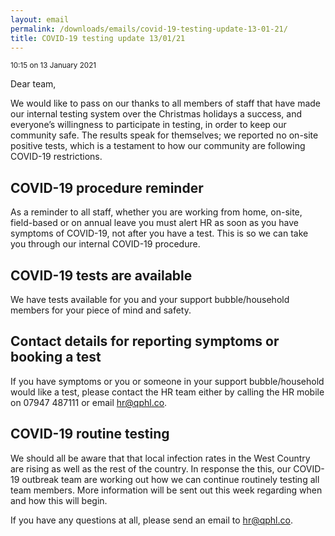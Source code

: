 ```yaml
---
layout: email
permalink: /downloads/emails/covid-19-testing-update-13-01-21/
title: COVID-19 testing update 13/01/21
---
```


<small>10:15 on 13 January 2021</small>

Dear team,

We would like to pass on our thanks to all members of staff that have made our internal testing system over the Christmas holidays a success, and everyone’s willingness to participate in testing, in order to keep our community safe. The results speak for themselves; we reported no on-site positive tests, which is a testament to how our community are following COVID-19 restrictions.

## COVID-19 procedure reminder

As a reminder to all staff, whether you are working from home, on-site, field-based or on annual leave you must alert HR as soon as you have symptoms of COVID-19, not after you have a test. This is so we can take you through our internal COVID-19 procedure.

## COVID-19 tests are available

We have tests available for you and your support bubble/household members for your piece of mind and safety.

## Contact details for reporting symptoms or booking a test

If you have symptoms or you or someone in your support bubble/household would like a test, please contact the HR team either by calling the HR mobile on 07947&nbsp;487111 or email [hr@qphl.co](mailto:hr@qphl.co).

## COVID-19 routine testing

We should all be aware that that local infection rates in the West Country are rising as well as the rest of the country. In response the this, our COVID-19 outbreak team are working out how we can continue routinely testing all team members. More information will be sent out this week regarding when and how this will begin.

If you have any questions at all, please send an email to [hr@qphl.co](mailto:hr@qphl.co).